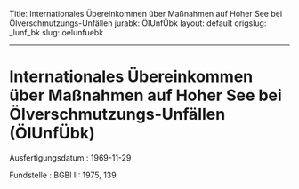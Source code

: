 Title: Internationales Übereinkommen über Maßnahmen auf Hoher See bei Ölverschmutzungs-Unfällen
jurabk: ÖlUnfÜbk
layout: default
origslug: _lunf_bk
slug: oelunfuebk

---

# Internationales Übereinkommen über Maßnahmen auf Hoher See bei Ölverschmutzungs-Unfällen (ÖlUnfÜbk)

Ausfertigungsdatum
:   1969-11-29

Fundstelle
:   BGBl II: 1975, 139


